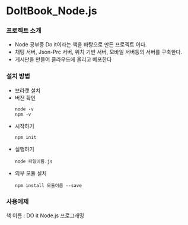 # DoItBook_Node.js

### 프로젝트 소개
* Node 공부중 Do it이라는 책을 바탕으로 만든 프로젝트 이다.
* 채팅 서버, Json-Prc 서버, 위치 기반 서버, 모바일 서버등의 서버를 구축한다.
* 게시판을 만들어 클라우드에 올리고 베포한다

### 설치 방법
* 브라캣 설치
* 버전 확인
  ```
  node -v
  npm -v
  ```
* 시작하기
  ```
  npm init
  ```
* 실행하기
  ```
  node 파일이름.js
  ```
* 외부 모듈 설치
  ```
  npm install 모듈이름 --save
  ```

### 사용예제



책 이름 : DO it Node.js 프로그래밍
